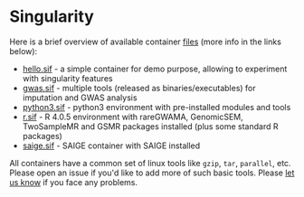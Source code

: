 # Singularity

Here is a brief overview of available container [files](./../../singularity/README.md) (more info in the links below):

* [hello.sif](hello.md) - a simple container for demo purpose, allowing to experiment with singularity features
* [gwas.sif](gwas.md) - multiple tools (released as binaries/executables) for imputation and GWAS analysis
* [python3.sif](python3.md) - python3 environment with pre-installed modules and tools
* [r.sif](r.md) - R 4.0.5 environment with rareGWAMA, GenomicSEM, TwoSampleMR and GSMR packages installed (plus some standard R packages)
* [saige.sif](saige.md) - SAIGE container with SAIGE installed

All containers have a common set of linux tools like ``gzip``, ``tar``, ``parallel``, etc.
Please open an issue if you'd like to add more of such basic tools.
Please [let us know](https://github.com/comorment/containers/issues/new) if you face any problems.